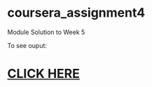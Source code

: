 # coursera_assignment4
Module Solution to Week 5
<br>
<p>To see ouput:</p>
<a href="https://mayaisa12.github.io/coursera_assignment4/"><h1>CLICK HERE</h1></a>
